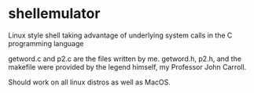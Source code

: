 # shellemulator
Linux style shell taking advantage of underlying system calls in the C programming language

getword.c and p2.c are the files written by me. getword.h, p2.h, and the makefile were provided by
the legend himself, my Professor John Carroll.

Should work on all linux distros as well as MacOS.
